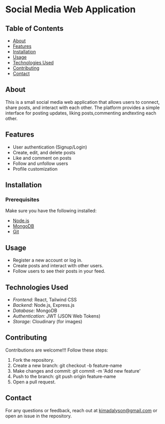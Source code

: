 # Social Media Web Application

## Table of Contents
- [About](#about)
- [Features](#features)
- [Installation](#installation)
- [Usage](#usage)
- [Technologies Used](#technologies-used)
- [Contributing](#contributing)
- [Contact](#contact)

## About
This is a small social media web application that allows users to connect, share posts, and interact with each other. The platform provides a simple interface for posting updates, liking posts,commenting andtexting each other.

## Features
- User authentication (Signup/Login)
- Create, edit, and delete posts
- Like and comment on posts
- Follow and unfollow users
- Profile customization

## Installation

### Prerequisites
Make sure you have the following installed:
- [Node.js](https://nodejs.org/)
- [MongoDB](https://www.mongodb.com/)
- [Git](https://git-scm.com/)

## Usage
- Register a new account or log in.
- Create posts and interact with other users.
- Follow users to see their posts in your feed.

## Technologies Used
- *Frontend:* React, Tailwind CSS
- *Backend:* Node.js, Express.js
- *Database:* MongoDB
- *Authentication:* JWT (JSON Web Tokens)
- *Storage:* Cloudinary (for images)

## Contributing
Contributions are welcome!!! Follow these steps:
1. Fork the repository.
2. Create a new branch: git checkout -b feature-name
3. Make changes and commit: git commit -m 'Add new feature'
4. Push to the branch: git push origin feature-name
5. Open a pull request.


## Contact
For any questions or feedback, reach out at [kimadalyson@gmail.com](mailto:kimadalyson@gmail.com) or open an issue in the repository.
